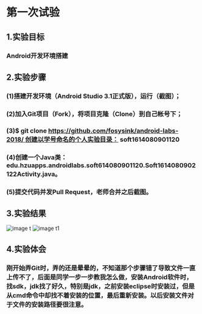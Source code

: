 # 第一次试验
## 1.实验目标
### Android开发环境搭建
## 2.实验步骤
### (1)搭建开发环境（Android Studio 3.1正式版），运行（截图）；
### (2)加入Git项目（Fork），将项目克隆（Clone）到自己帐号下；
### (3)$ git clone https://github.com/fosysink/android-labs-2018/ 创建以学号命名的个人实验目录： soft1614080901120
### (4)创建一个Java类：edu.hzuapps.androidlabs.soft614080901120.Soft1614080902122Activity.java。
### (5)提交代码并发Pull Request，老师合并之后截图。
## 3.实验结果
![image t](https://github.com/chenzhiH/android-labs-2018/blob/master/soft1614080902122/%E5%9B%BE%E7%89%871.png)
![image t1](https://github.com/chenzhiH/android-labs-2018/blob/master/soft1614080902122/QQ%E5%9B%BE%E7%89%8720180413182534.png)
## 4.实验体会
### 刚开始弄Git时，弄的还是晕晕的，不知道那个步骤错了导致文件一直上传不了，后面是同学一步一步教我怎么做，安装Android软件时，找sdk，jdk找了好久，特别是jdk，之前安装eclipse时安装过，但是从cmd命令中却找不着安装的位置，最后重新安装。以后安装文件对于文件的安装路径要很注意。
